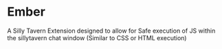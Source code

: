 # Ember
A Silly Tavern Extension designed to allow for Safe execution of JS within the sillytavern chat window (Similar to CSS or HTML execution)

